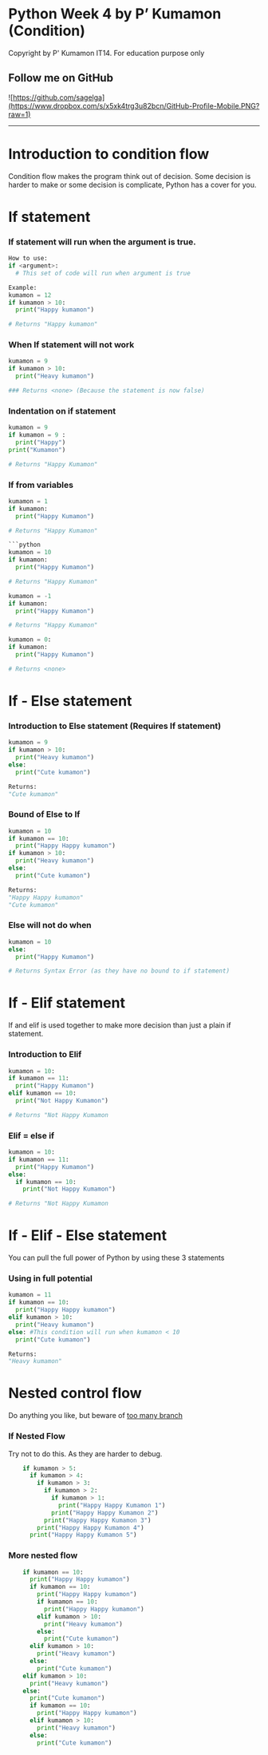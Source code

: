 # Python Week 4 by P’ Kumamon (Condition)

Copyright by P' Kumamon IT14.
For education purpose only

## Follow me on GitHub
![https://github.com/sagelga](https://www.dropbox.com/s/x5xk4trg3u82bcn/GitHub-Profile-Mobile.PNG?raw=1)

----------
# Introduction to condition flow

Condition flow makes the program think out of decision. Some decision is harder to make or some decision is complicate, Python has a cover for you.

# If statement
### If statement will run when the argument is true.
```python
How to use:
if <argument>:
  # This set of code will run when argument is true

Example:
kumamon = 12
if kumamon > 10:
  print("Happy kumamon")

# Returns "Happy kumamon"
```

### When If statement will not work
```python
kumamon = 9
if kumamon > 10:
  print("Heavy kumamon")

### Returns <none> (Because the statement is now false)
```

### Indentation on if statement
```python
kumamon = 9
if kumamon = 9 :
  print("Happy")
print("Kumamon")

# Returns "Happy Kumamon"
```

### If from variables
```python
kumamon = 1
if kumamon:
  print("Happy Kumamon")

# Returns "Happy Kumamon"

```python
kumamon = 10
if kumamon:
  print("Happy Kumamon")

# Returns "Happy Kumamon"

kumamon = -1
if kumamon:
  print("Happy Kumamon")

# Returns "Happy Kumamon"

kumamon = 0:
if kumamon:
  print("Happy Kumamon")

# Returns <none>
```

# If - Else statement

### Introduction to Else statement (Requires If statement)
```python
kumamon = 9
if kumamon > 10:
  print("Heavy kumamon")
else:
  print("Cute kumamon")

Returns:
"Cute kumamon"
```

### Bound of Else to If
```python
kumamon = 10
if kumamon == 10:
  print("Happy Happy kumamon")
if kumamon > 10:
  print("Heavy kumamon")
else:
  print("Cute kumamon")

Returns:
"Happy Happy kumamon"
"Cute kumamon"
```

### Else will not do when
```python
kumamon = 10
else:
  print("Happy Kumamon")

# Returns Syntax Error (as they have no bound to if statement)
```

# If - Elif statement

If and elif is used together to make more decision than just a plain if statement.

### Introduction to Elif
```python
kumamon = 10:
if kumamon == 11:
  print("Happy Kumamon")
elif kumamon == 10:
  print("Not Happy Kumamon")

# Returns "Not Happy Kumamon
```

### Elif = else if
```python
kumamon = 10:
if kumamon == 11:
  print("Happy Kumamon")
else:
  if kumamon == 10:
    print("Not Happy Kumamon")

# Returns "Not Happy Kumamon
```

# If - Elif - Else statement
You can pull the full power of Python by using these 3 statements

### Using in full potential
```python
kumamon = 11
if kumamon == 10:
  print("Happy Happy kumamon")
elif kumamon > 10:
  print("Heavy kumamon")
else: #This condition will run when kumamon < 10
  print("Cute kumamon")

Returns:
"Heavy kumamon"
```

# Nested control flow
Do anything you like, but beware of [too many branch](https://github.com/sagelga/PreProgramming-60/blob/master/Lecture%20List/Week%20Extra%20-%20PyLint.md#11-too-many-branch)

### If Nested Flow
Try not to do this. As they are harder to debug.
```python
    if kumamon > 5:
      if kumamon > 4:
        if kumamon > 3:
          if kumamon > 2:
            if kumamon > 1:
              print("Happy Happy Kumamon 1")
            print("Happy Happy Kumamon 2")
          print("Happy Happy Kumamon 3")
        print("Happy Happy Kumamon 4")
      print("Happy Happy Kumamon 5")
```

### More nested flow
```python
    if kumamon == 10:
      print("Happy Happy kumamon")
      if kumamon == 10:
        print("Happy Happy kumamon")
        if kumamon == 10:
          print("Happy Happy kumamon")
        elif kumamon > 10:
          print("Heavy kumamon")
        else:
          print("Cute kumamon")
      elif kumamon > 10:
        print("Heavy kumamon")
      else:
        print("Cute kumamon")
    elif kumamon > 10:
      print("Heavy kumamon")
    else:
      print("Cute kumamon")
      if kumamon == 10:
        print("Happy Happy kumamon")
      elif kumamon > 10:
        print("Heavy kumamon")
      else:
        print("Cute kumamon")
```
